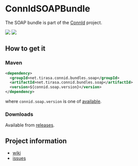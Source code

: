 ConnIdSOAPBundle
==============

The SOAP bundle is part of the [ConnId](http://connid.tirasa.net) project.

<a href="https://travis-ci.org/Tirasa/ConnIdSOAPBundle"><img src="https://api.travis-ci.org/Tirasa/ConnIdSOAPBundle.png"/></a>
<a href="#">
  <img src="https://img.shields.io/maven-central/v/net.tirasa.connid.bundles.soap/net.tirasa.connid.bundles.soap.svg"/>
</a>

## How to get it

### Maven

```XML
<dependency>
  <groupId>net.tirasa.connid.bundles.soap</groupId>
  <artifactId>net.tirasa.connid.bundles.soap</artifactId>
  <version>${connid.soap.version}</version>
</dependency>
```

where `connid.soap.version` is one of [available](http://repo1.maven.org/maven2/net/tirasa/connid/bundles/soap/net.tirasa.connid.bundles.soap/).

### Downloads

Available from [releases](https://github.com/Tirasa/ConnIdSOAPBundle/releases).

## Project information

 * [wiki](https://connid.atlassian.net/wiki/display/BASE/SOAP)
 * [issues](https://connid.atlassian.net/browse/SOAP)
